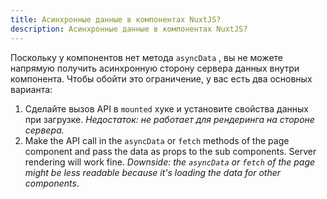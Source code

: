 ```yaml
---
title: Асинхронные данные в компонентах NuxtJS?
description: Асинхронные данные в компонентах NuxtJS?
---
```


Поскольку у компонентов нет метода `asyncData` , вы не можете напрямую получить асинхронную сторону сервера данных внутри компонента. Чтобы обойти это ограничение, у вас есть два основных варианта:

1. Сделайте вызов API в `mounted` хуке и установите свойства данных при загрузке. *Недостаток: не работает для рендеринга на стороне сервера.*
2. Make the API call in the `asyncData` or `fetch` methods of the page component and pass the data as props to the sub components. Server rendering will work fine. *Downside: the `asyncData` or `fetch` of the page might be less readable because it's loading the data for other components*.
